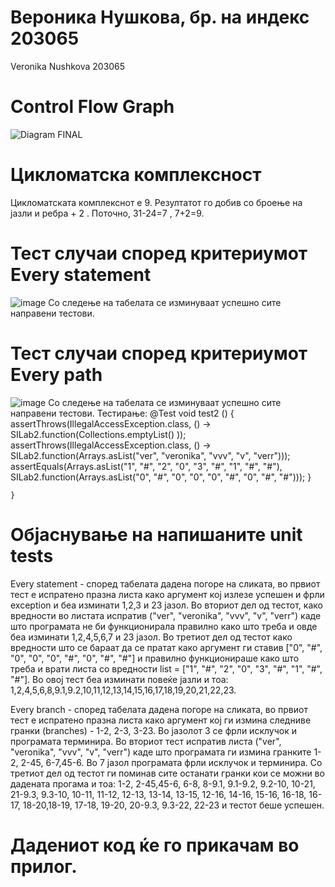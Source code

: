# Вероника Нушкова, бр. на индекс 203065
Veronika Nushkova 203065

 # Control Flow Graph
![Diagram FINAL](https://user-images.githubusercontent.com/102096318/171693754-5c97e68e-92bc-4fc0-a305-e479d12b6f4b.png)


# Цикломатска комплексност
Цикломатската комплекснот е 9. Резултатот го добив со броење на јазли и ребра + 2 . Поточно, 31-24=7 , 7+2=9.


 # Тест случаи според критериумот Every statement
![image](https://user-images.githubusercontent.com/102096318/171853654-cbf25a27-040b-4821-966b-1ca68da3064a.png)
 Со следење на табелата се изминуваат успешно сите направени тестови.

 # Тест случаи според критериумот Every path
![image](https://user-images.githubusercontent.com/102096318/171858655-d9c2aa3d-09ad-4efe-8bde-c6a6e2a0778c.png)
Со следење на табелата се изминуваат успешно сите направени тестови.
Тестирање:
@Test
    void test2 () {
        assertThrows(IllegalAccessException.class, () -> SILab2.function(Collections.emptyList() ));
        assertThrows(IllegalAccessException.class, () -> SILab2.function(Arrays.asList("ver", "veronika", "vvv", "v", "verr")));
        assertEquals(Arrays.asList("1", "#", "2", "0", "3", "#", "1", "#", "#"), SILab2.function(Arrays.asList("0", "#", "0", "0", "0", "#", "0", "#", "#"))); }

    }

# Објаснување на напишаните unit tests
Every statement - според табелата дадена погоре на сликата, во првиот тест е испратено празна листа како аргумент кој излезе успешен и фрли exception и беа изминати 1,2,3 и 23 јазол. Во вториот дел од тестот, како вредности во листата испратив 
("ver", "veronika", "vvv", "v", "verr") каде што програмата не би функционирала правилно како што треба и овде беа изминати 1,2,4,5,6,7 и 23 јазол. Во третиот дел од тестот како вредности што се бараат да се пратат како аргумент ги ставив  ["0", "#", "0", "0", "0", "#", "0", "#", "#"] и правилно функционираше како што треба и врати листа со вредности list =  ["1", "#", "2", "0", "3", "#", "1", "#", "#"].  Во овој тест беа изминати повеќе јазли и тоа: 1,2,4,5,6,8,9.1,9.2,10,11,12,13,14,15,16,17,18,19,20,21,22,23.

Every branch - според табелата дадена погоре на сликата, во првиот тест е испратено празна листа како аргумент кој ги измина следниве гранки (branches) - 1-2, 2-3, 3-23. Во јазолот 3 се фрли исклучок и програмата терминира. Во вториот тест испратив листа ("ver", "veronika", "vvv", "v", "verr") каде што програмата ги измина гранките 1-2, 2-45, 6-7,45-6. Во 7 јазол програмата фрли исклучок и терминира. Со третиот дел од тестот ги поминав сите останати гранки кои се можни во дадената прогама и тоа: 1-2, 2-45,45-6, 6-8, 8-9.1, 9.1-9.2, 9.2-10, 10-21, 21-9.3, 9.3-10, 10-11, 11-12, 12-13, 13-14, 13-15, 12-16, 14-16, 15-16, 16-18, 16-17, 18-20,18-19, 17-18, 19-20, 20-9.3, 9.3-22, 22-23 и тестот беше успешен.
# Дадениот код ќе го прикачам во прилог.
